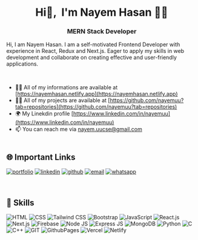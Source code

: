 <h1 align="center">Hi👋, &nbsp;I'm Nayem Hasan 👨‍💻</h1>
<h3 align="center">MERN Stack Developer</h3>
<p>Hi, I am Nayem Hasan. I am a self-motivated Frontend Developer with experience in React, Redux and Next.js. Eager to apply my skills in web development and collaborate on creating effective and user-friendly applications.</p>
<br />


- 🧛‍♂️ All of my informations are available at [https://nayemhasan.netlify.app](https://nayemhasan.netlify.app)
- 👨‍💻 All of my projects are available at [https://github.com/nayemuu?tab=repositories](https://github.com/nayemuu?tab=repositories)
- 🌍 My Linekdin profile [https://www.linkedin.com/in/nayemuu](https://www.linkedin.com/in/nayemuu)
- 📫 You can reach me via [nayem.uucse@gmail.com](mailto:nayem.uucse@gmail.com)
  <br /><br />

## 🌐 Important Links

[![portfolio](https://img.shields.io/badge/Portfolio-100000?style=for-the-badge&logo=googlechrome&logoColor=dd5144&labelColor=ffebe9&color=dd5144)](https://nayemhasan.netlify.app)
[![linkedin](https://img.shields.io/badge/Linkedin-100000?style=for-the-badge&logo=Linkedin&logoColor=0072b1&labelColor=ddf2fc&color=0072b1)](https://www.linkedin.com/in/nayemuu)
[![github](https://img.shields.io/badge/Github-100000?style=for-the-badge&logo=Github&logoColor=000000&labelColor=e3e3e3&color=000000)](https://github.com/nayemuu)
[![email](https://img.shields.io/badge/Email-100000?style=for-the-badge&logo=mailgun&logoColor=F06B66&labelColor=ffe2e2&color=F06B66)](mailto:nayem.uucse@gmail.com)
[![whatsapp](https://img.shields.io/badge/WhatsApp-100000?style=for-the-badge&logo=whatsapp&logoColor=25D366&labelColor=ddf9e7&color=25D366)](https://wa.me/+8801944912223)

<br />

## 🚀 Skills

![HTML](https://img.shields.io/badge/HTML-%23E34F26.svg?style=flat&logo=html5&logoColor=white)
![CSS](https://img.shields.io/badge/CSS-%231572B6.svg?style=flat&logo=css3&logoColor=white)
![Tailwind CSS](https://img.shields.io/badge/Tailwind_CSS-%2338B2AC.svg?style=flat&logo=tailwind-css&logoColor=white)
![Bootstrap](https://img.shields.io/badge/Bootstrap-%238511FA.svg?style=flat&logo=bootstrap&logoColor=white)
![JavaScript](https://img.shields.io/badge/JavaScript-%23323330.svg?style=flat&logo=javascript&logoColor=%23F7DF1E)
![React.js](https://img.shields.io/badge/React.js-%2320232a.svg?style=flat&logo=react&logoColor=%2361DAFB)
![Next.js](https://img.shields.io/badge/Next.js-%23000000.svg?style=flat&logo=nextdotjs&logoColor=white)
![Firebase](https://img.shields.io/badge/Firebase-%23039BE5.svg?style=flat&logo=firebase)
![Node JS](https://img.shields.io/badge/Node_JS-6DA55F?style=flat&logo=node.js&logoColor=white)
![Express JS](https://img.shields.io/badge/Express_JS-%23404d59.svg?style=flat&logo=express&logoColor=%2361DAFB)
![MongoDB](https://img.shields.io/badge/MongoDB-%234ea94b.svg?style=flat&logo=mongodb&logoColor=white)
![Python](https://img.shields.io/badge/Python-3670A0?style=flat&logo=python&logoColor=ffdd54)
![C](https://img.shields.io/badge/C-%2300599C.svg?style=flat&logo=c&logoColor=white)
![C++](https://img.shields.io/badge/C++-%2300599C.svg?style=flat&logo=c%2B%2B&logoColor=white)
![GIT](https://img.shields.io/badge/Git-fc6d26?style=flat&logo=git&logoColor=white)
![GithubPages](https://img.shields.io/badge/Github_Pages-121013?style=flat&logo=github&logoColor=white)
![Vercel](https://img.shields.io/badge/Vercel-%23000000.svg?style=flat&logo=vercel&logoColor=white)
![Netlify](https://img.shields.io/badge/Netlify-%23000000.svg?style=flat&logo=netlify&logoColor=#00C7B7)
<br />
